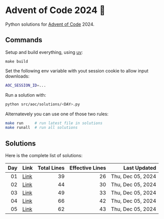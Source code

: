 # Advent of Code 2024 :christmas_tree:

Python solutions for [Advent of Code](https://adventofcode.com/) 2024.

## Commands

Setup and build everything, using [uv](https://github.com/astral-sh/uv):

```
make build
```

Set the following env variable with yout session cookie to allow input downloads: 

```sh
AOC_SESSION_ID=...
```

Run a solution with: 

```sh
python src/aoc/solutions/<DAY>.py
```

Alternatevely you can use one of those two rules:

```sh
make run     # run latest file in solutions
make runall  # run all solutions
```

## Solutions

Here is the complete list of solutions:

| **Day** | **Link** | **Total Lines** | **Effective Lines** | **Last Updated** |
| -: | - | -: | -: | -: |
| 01 | [Link](./src/aoc/solutions/01.py) |       39 | 26 | Thu, Dec 05, 2024 |
| 02 | [Link](./src/aoc/solutions/02.py) |       44 | 30 | Thu, Dec 05, 2024 |
| 03 | [Link](./src/aoc/solutions/03.py) |       49 | 33 | Thu, Dec 05, 2024 |
| 04 | [Link](./src/aoc/solutions/04.py) |       66 | 42 | Thu, Dec 05, 2024 |
| 05 | [Link](./src/aoc/solutions/05.py) |       62 | 43 | Thu, Dec 05, 2024 |
